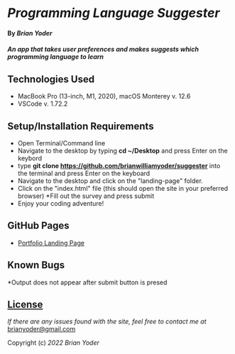 # _Programming Language Suggester_

#### By _**Brian Yoder**_

#### _An app that takes user preferences and makes suggests which programming language to learn_

## Technologies Used

* MacBook Pro (13-inch, M1, 2020), macOS Monterey v. 12.6
* VSCode v. 1.72.2


## Setup/Installation Requirements

* Open Terminal/Command line
* Navigate to the desktop by typing **cd ~/Desktop** and press Enter on the keybord
* type **git clone https://github.com/brianwilliamyoder/suggester** into the terminal and press Enter on the keyboard
* Navigate to the desktop and click on the "landing-page" folder.
* Click on the "index.html" file (this should open the site in your preferred browser)
*Fill out the survey and press submit
* Enjoy your coding adventure!

## GitHub Pages
* [Portfolio Landing Page](https://brianwilliamyoder.github.io/suggester/)

## Known Bugs

*Output does not appear after submit button is presed

## [License](https://mit-license.org/)

_If there are any issues found with the site, feel free to contact me at_ [brianyoder@gmail.com](brianyoder@gmail.com)

Copyright (c) _2022_ _Brian Yoder_